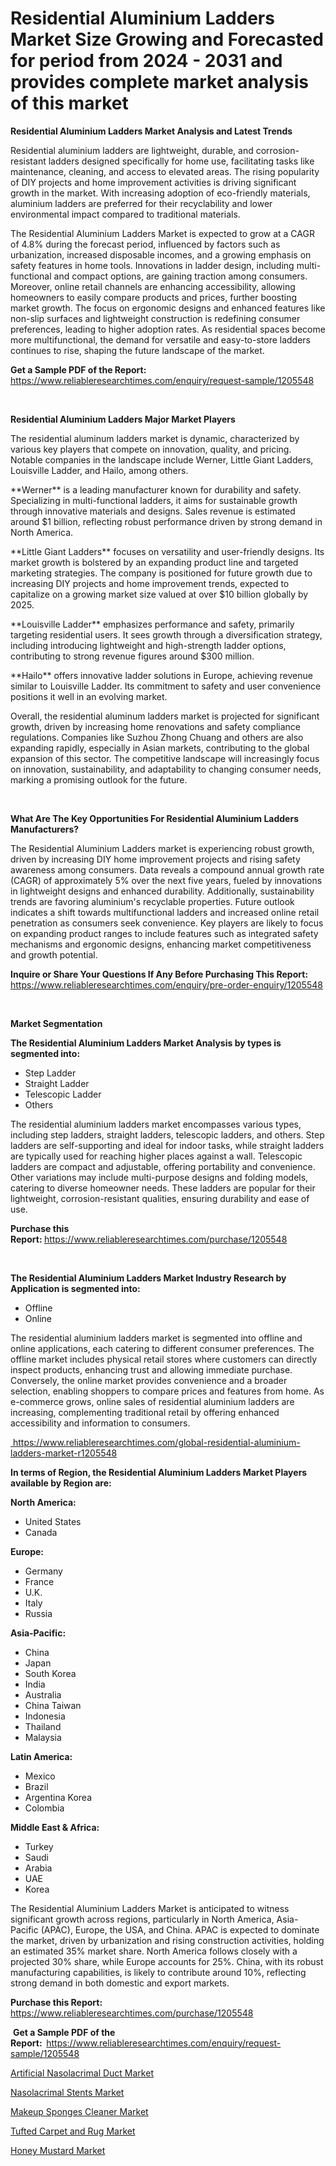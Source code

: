 <p><h1>Residential Aluminium Ladders Market Size Growing and Forecasted for period from 2024 - 2031 and provides complete market analysis of this market</h1></p><p><strong>Residential Aluminium Ladders Market Analysis and Latest Trends</strong></p>
<p><p>Residential aluminium ladders are lightweight, durable, and corrosion-resistant ladders designed specifically for home use, facilitating tasks like maintenance, cleaning, and access to elevated areas. The rising popularity of DIY projects and home improvement activities is driving significant growth in the market. With increasing adoption of eco-friendly materials, aluminium ladders are preferred for their recyclability and lower environmental impact compared to traditional materials.</p><p>The Residential Aluminium Ladders Market is expected to grow at a CAGR of 4.8% during the forecast period, influenced by factors such as urbanization, increased disposable incomes, and a growing emphasis on safety features in home tools. Innovations in ladder design, including multi-functional and compact options, are gaining traction among consumers. Moreover, online retail channels are enhancing accessibility, allowing homeowners to easily compare products and prices, further boosting market growth. The focus on ergonomic designs and enhanced features like non-slip surfaces and lightweight construction is redefining consumer preferences, leading to higher adoption rates. As residential spaces become more multifunctional, the demand for versatile and easy-to-store ladders continues to rise, shaping the future landscape of the market.</p></p>
<p><strong>Get a Sample PDF of the Report:&nbsp;</strong> <a href="https://www.reliableresearchtimes.com/enquiry/request-sample/1205548?utm_campaign=1593&utm_medium=2&utm_source=Github&utm_content=ia&utm_term=16102024&utm_id=residential-aluminium-ladders">https://www.reliableresearchtimes.com/enquiry/request-sample/1205548</a></p>
<p>&nbsp;</p>
<p><strong>Residential Aluminium Ladders Major Market Players</strong></p>
<p><p>The residential aluminum ladders market is dynamic, characterized by various key players that compete on innovation, quality, and pricing. Notable companies in the landscape include Werner, Little Giant Ladders, Louisville Ladder, and Hailo, among others.</p><p>**Werner** is a leading manufacturer known for durability and safety. Specializing in multi-functional ladders, it aims for sustainable growth through innovative materials and designs. Sales revenue is estimated around $1 billion, reflecting robust performance driven by strong demand in North America.</p><p>**Little Giant Ladders** focuses on versatility and user-friendly designs. Its market growth is bolstered by an expanding product line and targeted marketing strategies. The company is positioned for future growth due to increasing DIY projects and home improvement trends, expected to capitalize on a growing market size valued at over $10 billion globally by 2025.</p><p>**Louisville Ladder** emphasizes performance and safety, primarily targeting residential users. It sees growth through a diversification strategy, including introducing lightweight and high-strength ladder options, contributing to strong revenue figures around $300 million.</p><p>**Hailo** offers innovative ladder solutions in Europe, achieving revenue similar to Louisville Ladder. Its commitment to safety and user convenience positions it well in an evolving market.</p><p>Overall, the residential aluminum ladders market is projected for significant growth, driven by increasing home renovations and safety compliance regulations. Companies like Suzhou Zhong Chuang and others are also expanding rapidly, especially in Asian markets, contributing to the global expansion of this sector. The competitive landscape will increasingly focus on innovation, sustainability, and adaptability to changing consumer needs, marking a promising outlook for the future.</p></p>
<p>&nbsp;</p>
<p><strong>What Are The Key Opportunities For Residential Aluminium Ladders Manufacturers?</strong></p>
<p><p>The Residential Aluminium Ladders market is experiencing robust growth, driven by increasing DIY home improvement projects and rising safety awareness among consumers. Data reveals a compound annual growth rate (CAGR) of approximately 5% over the next five years, fueled by innovations in lightweight designs and enhanced durability. Additionally, sustainability trends are favoring aluminium's recyclable properties. Future outlook indicates a shift towards multifunctional ladders and increased online retail penetration as consumers seek convenience. Key players are likely to focus on expanding product ranges to include features such as integrated safety mechanisms and ergonomic designs, enhancing market competitiveness and growth potential.</p></p>
<p><strong>Inquire or Share Your Questions If Any Before Purchasing This Report:</strong> <a href="https://www.reliableresearchtimes.com/enquiry/pre-order-enquiry/1205548?utm_campaign=1593&utm_medium=2&utm_source=Github&utm_content=ia&utm_term=16102024&utm_id=residential-aluminium-ladders">https://www.reliableresearchtimes.com/enquiry/pre-order-enquiry/1205548</a></p>
<p>&nbsp;</p>
<p><strong>Market Segmentation</strong></p>
<p><strong>The Residential Aluminium Ladders Market Analysis by types is segmented into:</strong></p>
<p><ul><li>Step Ladder</li><li>Straight Ladder</li><li>Telescopic Ladder</li><li>Others</li></ul></p>
<p><p>The residential aluminium ladders market encompasses various types, including step ladders, straight ladders, telescopic ladders, and others. Step ladders are self-supporting and ideal for indoor tasks, while straight ladders are typically used for reaching higher places against a wall. Telescopic ladders are compact and adjustable, offering portability and convenience. Other variations may include multi-purpose designs and folding models, catering to diverse homeowner needs. These ladders are popular for their lightweight, corrosion-resistant qualities, ensuring durability and ease of use.</p></p>
<p><strong>Purchase this Report:&nbsp;</strong><a href="https://www.reliableresearchtimes.com/purchase/1205548?utm_campaign=1593&utm_medium=2&utm_source=Github&utm_content=ia&utm_term=16102024&utm_id=residential-aluminium-ladders">https://www.reliableresearchtimes.com/purchase/1205548</a></p>
<p>&nbsp;</p>
<p><strong>The Residential Aluminium Ladders Market Industry Research by Application is segmented into:</strong></p>
<p><ul><li>Offline</li><li>Online</li></ul></p>
<p><p>The residential aluminium ladders market is segmented into offline and online applications, each catering to different consumer preferences. The offline market includes physical retail stores where customers can directly inspect products, enhancing trust and allowing immediate purchase. Conversely, the online market provides convenience and a broader selection, enabling shoppers to compare prices and features from home. As e-commerce grows, online sales of residential aluminium ladders are increasing, complementing traditional retail by offering enhanced accessibility and information to consumers.</p></p>
<p><a href="https://www.reliableresearchtimes.com/global-residential-aluminium-ladders-market-r1205548?utm_campaign=1593&utm_medium=2&utm_source=Github&utm_content=ia&utm_term=16102024&utm_id=residential-aluminium-ladders">&nbsp;https://www.reliableresearchtimes.com/global-residential-aluminium-ladders-market-r1205548</a></p>
<p><strong>In terms of Region, the Residential Aluminium Ladders Market Players available by Region are:</strong></p>
<p>
    <p> <strong> North America: </strong>
        <ul>
            <li>United States</li>
            <li>Canada</li>
        </ul>
        </p> 
    <p> <strong> Europe: </strong>
        <ul>
            <li>Germany</li>
            <li>France</li>
            <li>U.K.</li>
            <li>Italy</li>
            <li>Russia</li>
        </ul>
        </p> 
    <p> <strong> Asia-Pacific: </strong>
        <ul>
            <li>China</li>
            <li>Japan</li>
            <li>South Korea</li>
            <li>India</li>
            <li>Australia</li>
            <li>China Taiwan</li>
            <li>Indonesia</li>
            <li>Thailand</li>
            <li>Malaysia</li>
        </ul>
        </p> 
    <p> <strong> Latin America: </strong>
        <ul>
            <li>Mexico</li>
            <li>Brazil</li>
            <li>Argentina Korea</li>
            <li>Colombia</li>
        </ul>
        </p> 
    <p> <strong> Middle East & Africa: </strong>
        <ul>
            <li>Turkey</li>
            <li>Saudi</li>
            <li>Arabia</li>
            <li>UAE</li>
            <li>Korea</li>
        </ul>
    </p>
    </p>
<p><p>The Residential Aluminium Ladders Market is anticipated to witness significant growth across regions, particularly in North America, Asia-Pacific (APAC), Europe, the USA, and China. APAC is expected to dominate the market, driven by urbanization and rising construction activities, holding an estimated 35% market share. North America follows closely with a projected 30% share, while Europe accounts for 25%. China, with its robust manufacturing capabilities, is likely to contribute around 10%, reflecting strong demand in both domestic and export markets.</p></p>
<p><strong>Purchase this Report: </strong><a href="https://www.reliableresearchtimes.com/purchase/1205548?utm_campaign=1593&utm_medium=2&utm_source=Github&utm_content=ia&utm_term=16102024&utm_id=residential-aluminium-ladders">https://www.reliableresearchtimes.com/purchase/1205548</a></p>
<p>&nbsp;<strong>Get a Sample PDF of the Report:&nbsp;&nbsp;</strong><a href="https://www.reliableresearchtimes.com/enquiry/request-sample/1205548?utm_campaign=1593&utm_medium=2&utm_source=Github&utm_content=ia&utm_term=16102024&utm_id=residential-aluminium-ladders">https://www.reliableresearchtimes.com/enquiry/request-sample/1205548</a></p>
<p><strong></strong></p>
<p><p><a href="https://www.linkedin.com/pulse/analyzing-global-artificial-nasolacrimal-duct-market-growth-mmsne?trk=public_post_embed_feed-article-content&utm_campaign=1593&utm_medium=2&utm_source=Github&utm_content=ia&utm_term=16102024&utm_id=residential-aluminium-ladders">Artificial Nasolacrimal Duct Market</a></p><p><a href="https://www.linkedin.com/pulse/exploring-nasolacrimal-stents-market-strategic-insights-growth-q5yze?trk=public_post_embed_feed-article-content&utm_campaign=1593&utm_medium=2&utm_source=Github&utm_content=ia&utm_term=16102024&utm_id=residential-aluminium-ladders">Nasolacrimal Stents Market</a></p><p><a href="https://www.linkedin.com/pulse/future-makeup-sponges-cleaner-market-global-forecast-dczwc?utm_campaign=1593&utm_medium=2&utm_source=Github&utm_content=ia&utm_term=16102024&utm_id=residential-aluminium-ladders">Makeup Sponges Cleaner Market</a></p><p><a href="https://www.linkedin.com/pulse/tufted-carpet-rug-market-size-share-analysis-growth-hizae?trk=public_post_embed_feed-article-content&utm_campaign=1593&utm_medium=2&utm_source=Github&utm_content=ia&utm_term=16102024&utm_id=residential-aluminium-ladders">Tufted Carpet and Rug Market</a></p><p><a href="https://www.linkedin.com/pulse/strategic-market-insights-global-honey-mustard-2024-2031-16vce?trk=public_post_embed_feed-article-content&utm_campaign=1593&utm_medium=2&utm_source=Github&utm_content=ia&utm_term=16102024&utm_id=residential-aluminium-ladders">Honey Mustard Market</a></p></p>